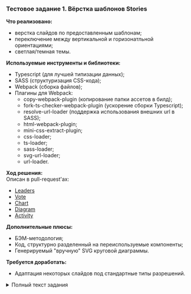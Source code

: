 ### Тестовое задание 1. Вёрстка шаблонов Stories

**Что реализовано:**
- верстка слайдов по предоставленным шаблонам;
- переключение между вертикальной и горизонатльной ориентациями;
- светлая/темная темы.

**Используемые инструменты и библиотеки:**
- Typescript (для лучшей типизации данных);
- SASS (структуризация CSS-кода);
- Webpack (сборка файлов);
- Плагины для Webpack:
  - copy-webpack-plugin (копирование папки ассетов в билд);
  - fork-ts-checker-webpack-plugin (ускорение сборки Typescript);  
  - resolve-url-loader (поддержка использования внешних url в SASS);
  - html-webpack-plugin;
  - mini-css-extract-plugin;
  - css-loader;
  - ts-loader;
  - sass-loader;
  - svg-url-loader;
  - url-loader.
  
**Ход решения:** \
Описан в pull-request'ах:
- [Leaders](https://github.com/Anagrimonia/shri-2021-task-1/pull/1)  
- [Vote](https://github.com/Anagrimonia/shri-2021-task-1/pull/2)  
- [Chart](https://github.com/Anagrimonia/shri-2021-task-1/pull/3)  
- [Diagram](https://github.com/Anagrimonia/shri-2021-task-1/pull/4)  
- [Activity](https://github.com/Anagrimonia/shri-2021-task-1/pull/5)  

**Дополнительные плюсы:**
- БЭМ-методология;
- Код, структурно разделенный на переиспользуемые компоненты;
- Генерируемый "вручную" SVG круговой диаграммы.

**Требуется доработать:**
- Адаптация некоторых слайдов под стандартные типы разрешений.


<details>
<summary>Полный текст задания</summary>
  
# Задание 1. Вёрстка шаблонов Stories

В этом репозитории находятся материалы тестового задания «Шаблоны Stories» для [17-й Школы разработки интерфейсов](https://yandex.ru/promo/academy/shri) (лето-2021, Москва).

В тестовом задании вы будете работать над приложением, которое позволяет просмотреть информацию о работе команды над проектом в виде stories. Каждый слайд истории визуализирует небольшой объём информации при помощи одного из пяти шаблонов.

## Шаблоны

1. Лидеры спринта — позволяет увидеть участников команды, лидирующих в разных номинациях. Также используется для отображения результатов голосования.
2. Голосование за участника команды — выводит список участников команды постранично и позволяет проголосовать за участника в одной из номинаций.
3. Статистика по спринтам — визуализирует статистику текущего спринта по сравнению с предыдущими спринтами, например показывает количество коммитов в текущем и предыдущих спринтах.
4. Статистика внутри спринта — визуализирует статистику внутри спринта по качественным характеристикам, например размеру коммитов в спринте, и разницу с предыдущим спринтом.
5. Активность участников — визуализирует активность команды в виде тепловой карты по дням и часам.

## Задание

В первом задании необходимо сверстать шаблоны по [макетам](https://www.figma.com/file/0HYYteSLpxex9QeAka6JGr/IDC-2021-test-work?node-id=138%3A1981). В макетах представлена вертикальная ориентация, адаптированная горизонтальная версия и светлая тема. На отдельный арт-борд вынесены [спецификации](https://www.figma.com/file/0HYYteSLpxex9QeAka6JGr/IDC-2021-test-work?node-id=711%3A12033). Если при отображении макетов в приложении Figma возникают проблемы, можно использовать альтернативный способ работы с макетами. Мы подготовили [HTML-версию макетов](https://yndx-shri.github.io/shri-2021-task-1) и экспортировали [изображения](/assets/images) в разных форматах и размерах, чтобы вы могли выбрать необходимые.

Шаблоны должны отображаться на весь экран и соответствовать макетам в представленном размере. Стили, например тени и скругления в шаблоне с круговой диаграммой, могут отличаться от макета. Полное соответствие круговой диаграммы макетам считается дополнительным заданием.

Пожалуйста, напишите скрипт `build/stories.js`, реализующий код формирования HTML-разметки шаблонов и функцию шаблонизации `renderTemplate`, которая принимает строку с алиасом шаблона `alias` и данные для шаблона `data`. Ожидаемый результат функции `renderTemplate` — строка с HTML-разметкой слайда. Данные для шаблонов представлены в файле `data.json` в каталоге `data`, [описание формата](/data). Функция должна быть доступна глобально, для этого присвойте функцию `renderTemplate` в качестве метода объекта `window` внутри скрипта.

```js
// Пример скрипта stories.js
window.renderTemplate = function(alias, data) {
   // ...
   return '<HTML-разметка отдельного слайда в виде строки>';
}
```

Приложение должно запускаться на локальном хосте командой `npm start` и быть доступным по адресу http://localhost:8080, при переходе по которому должен отобразиться слайд с индексом 0 из данных. Вы можете использовать `express.js` в качестве веб-сервера. Чтобы при проверке мы могли переключаться между слайдами и темой, пожалуйста, добавьте поддержку параметров адресной строки:

* `?slide=1` — переключение слайдов с 1 по 11, 1 соответствует индексу 0 в массиве слайдов в файле `data.json`;
* `&theme=light` — тема, `light` или `dark`, без параметра шаблоны должны рендериться в тёмной теме.

Тема приложения должна устанавливаться при помощи класса `theme_dark` или `theme_light` у элемента, который содержит HTML-разметку, сформированную функцией `renderTemplate`. Например, на тег `body` может быть установлен класс `theme_light`. Если класс темы не задан, шаблон должен отображаться в тёмной теме.

```html
// Пример index.html, возвращаемого сервером
// Cодержит подключение stories.js, stories.css, вызов renderTemplate, установку содержимого body
// Алиас и данные передаются в функцию из data.json в соответствии с параметром адресной строки
// Тема устанавливается в соответствии с параметром адресной строки
<html>
    <head>
        <link rel="stylesheet" href="stories.css">
    </head>
    <body class="theme_<тема приложения>">
        <script type="text/javascript" src="stories.js"></script>
        <script>
            const body = document.querySelector('body');
            body.innerHTML = window.renderTemplate(<алиас шаблона>, <данные шаблона>);
        </script>
    </body>
</html>
```

В качестве результата выполнения задания укажите ссылку на репозиторий c исходным кодом и собранными файлами. Обратите внимание: сделайте репозиторий приватным, чтобы другие кандидаты не могли скопировать ваш код. В корне репозитория должен находиться каталог `build` с собранными файлами `stories.css`, `stories.js`, необходимыми изображениями и шрифтами. Размер каждого файла — не более 1 МБ. Файлы `stories.css`, `stories.js` не должны требовать подключения дополнительных зависимостей и должны содержать весь код, необходимый для их работы. Если `stories.js`, `stories.css` являются результатом сборки, то предоставьте также исходный код, из которого они были собраны.

* `stories.css` — содержит стили для всех элементов;
* `stories.js` — содержит код формирования HTML-разметки и функцию шаблонизации `renderTemplate`. 

## Интерактивность

В этом задании мы не просим реализовать интерактивность. В шаблоне со статистикой по спринтам навигацию по значениям разных спринтов в виде горизонтального скролла реализовывать не нужно. В шаблоне голосования выбор участника и переключение между страницами будет частью третьего задания. Мы ожидаем, что интерактивные элементы в шаблоне голосования будут иметь состояния, соответствующие данным и действиям пользователя.

Для корректной работы интерактивности в третьем задании необходимо правильно разметить атрибуты `data-action` и `data-params` интерактивных элементов в шаблоне голосования. В них будет содержаться информация о действии, которое нужно совершить, если нажать элемент. В атрибут `data-action` необходимо установить событие `update`. В атрибут `data-params` необходимо установить сериализованный объект с данными события, в виде:

```js
// Событие выбора участника в шаблоне голосования
{
  alias: 'leaders',     // Подставить 'leaders', в этом шаблоне мы отобразим результаты голосования
  data: {
    selectedUserId: 1   // Подставить ID выбранного пользователя
  }
}
```

```js
// Событие переключения страницы на предыдущую или следующую в шаблоне голосования
{
  alias: 'vote',        // Подставить 'vote', в этом шаблоне мы отобразим следующую страницу 
  data: {
    offset: 10          // Подставить индекс пользователя, с которого должна начинаться страница
  }
}
```

## Критерии

Мы ожидаем, что вёрстка будет соответствовать макетам в представленном размере. Могут быть незначительные отличия, важно, чтобы вёрстка проходила наши автоматизированные тесты. Приложение должно корректно работать в последних версиях Chrome, Mozilla Firefox, iOS, Android. Также используйте [шрифт](/assets/fonts), приложенный в репозитории.

Макеты представлены в размере 376 × 668, размер iPhone 8 + 1 px. Мы добавили 1 px, чтобы избежать неточностей из-за нечётного количества пикселей. Это позволит вам точно видеть отступы по правому и левому краю. При разработке не забудьте добавить пользовательский размер экрана в средствах разработчика. Также для удобства работы с макетами вы можете отключить мультикурсор в приложении Figma.

Мы не задаём фиксированного поведения адаптивности, в спецификации указаны только некоторые характеристики. Мы ожидаем, что макеты при этом отобразятся корректно и на экранах устройств других размеров, а контент будет удобен для пользователя.

При проверке вашего задания мы также будем смотреть вёрстку на размерах 320 × 568, 414 × 736, 768 × 1024 в вертикальной и горизонтальной ориентации и 1366 × 768, 1920 × 1080 в горизонтальной ориентации. Адаптированный интерфейс под десктопное разрешение позволит выводить наши stories на большие экраны, например телевизоры. 

Мы не ограничиваем вас в использовании сторонних инструментов и библиотек, но ждём комментария — что и зачем вы использовали. Опишите в файле `README.md` ход ваших мыслей при выборе, любые другие важные детали о выбранных способах решения. Также, пожалуйста, уделите внимание организации и оформлению кода.
  
</details>
